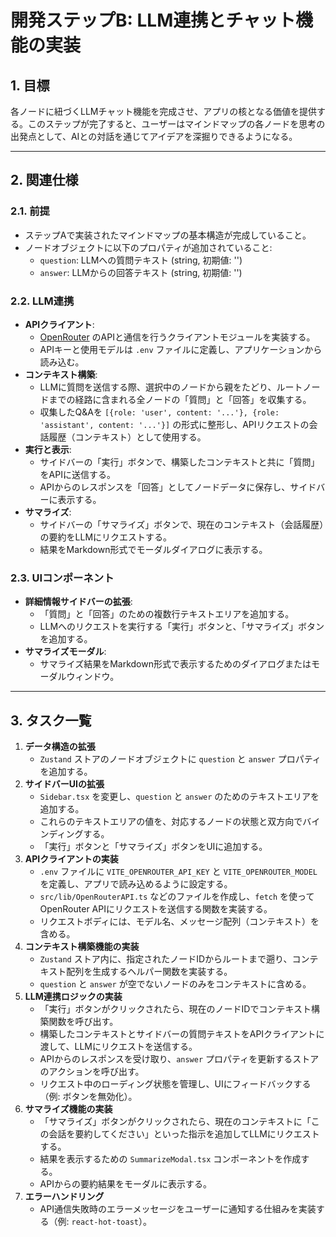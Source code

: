 # 開発ステップB: LLM連携とチャット機能の実装

## 1. 目標
各ノードに紐づくLLMチャット機能を完成させ、アプリの核となる価値を提供する。このステップが完了すると、ユーザーはマインドマップの各ノードを思考の出発点として、AIとの対話を通じてアイデアを深掘りできるようになる。

---

## 2. 関連仕様

### 2.1. 前提
- ステップAで実装されたマインドマップの基本構造が完成していること。
- ノードオブジェクトに以下のプロパティが追加されていること:
    - `question`: LLMへの質問テキスト (string, 初期値: '')
    - `answer`: LLMからの回答テキスト (string, 初期値: '')

### 2.2. LLM連携
- **APIクライアント**:
    - [OpenRouter](https://openrouter.ai/) のAPIと通信を行うクライアントモジュールを実装する。
    - APIキーと使用モデルは `.env` ファイルに定義し、アプリケーションから読み込む。
- **コンテキスト構築**:
    - LLMに質問を送信する際、選択中のノードから親をたどり、ルートノードまでの経路に含まれる全ノードの「質問」と「回答」を収集する。
    - 収集したQ&Aを `[{role: 'user', content: '...'}, {role: 'assistant', content: '...'}]` の形式に整形し、APIリクエストの会話履歴（コンテキスト）として使用する。
- **実行と表示**:
    - サイドバーの「実行」ボタンで、構築したコンテキストと共に「質問」をAPIに送信する。
    - APIからのレスポンスを「回答」としてノードデータに保存し、サイドバーに表示する。
- **サマライズ**:
    - サイドバーの「サマライズ」ボタンで、現在のコンテキスト（会話履歴）の要約をLLMにリクエストする。
    - 結果をMarkdown形式でモーダルダイアログに表示する。

### 2.3. UIコンポーネント
- **詳細情報サイドバーの拡張**:
    - 「質問」と「回答」のための複数行テキストエリアを追加する。
    - LLMへのリクエストを実行する「実行」ボタンと、「サマライズ」ボタンを追加する。
- **サマライズモーダル**:
    - サマライズ結果をMarkdown形式で表示するためのダイアログまたはモーダルウィンドウ。

---

## 3. タスク一覧

1.  **データ構造の拡張**
    - `Zustand` ストアのノードオブジェクトに `question` と `answer` プロパティを追加する。
2.  **サイドバーUIの拡張**
    - `Sidebar.tsx` を変更し、`question` と `answer` のためのテキストエリアを追加する。
    - これらのテキストエリアの値を、対応するノードの状態と双方向でバインディングする。
    - 「実行」ボタンと「サマライズ」ボタンをUIに追加する。
3.  **APIクライアントの実装**
    - `.env` ファイルに `VITE_OPENROUTER_API_KEY` と `VITE_OPENROUTER_MODEL` を定義し、アプリで読み込めるように設定する。
    - `src/lib/OpenRouterAPI.ts` などのファイルを作成し、`fetch` を使ってOpenRouter APIにリクエストを送信する関数を実装する。
    - リクエストボディには、モデル名、メッセージ配列（コンテキスト）を含める。
4.  **コンテキスト構築機能の実装**
    - `Zustand` ストア内に、指定されたノードIDからルートまで遡り、コンテキスト配列を生成するヘルパー関数を実装する。
    - `question` と `answer` が空でないノードのみをコンテキストに含める。
5.  **LLM連携ロジックの実装**
    - 「実行」ボタンがクリックされたら、現在のノードIDでコンテキスト構築関数を呼び出す。
    - 構築したコンテキストとサイドバーの質問テキストをAPIクライアントに渡して、LLMにリクエストを送信する。
    - APIからのレスポンスを受け取り、`answer` プロパティを更新するストアのアクションを呼び出す。
    - リクエスト中のローディング状態を管理し、UIにフィードバックする（例: ボタンを無効化）。
6.  **サマライズ機能の実装**
    - 「サマライズ」ボタンがクリックされたら、現在のコンテキストに「この会話を要約してください」といった指示を追加してLLMにリクエストする。
    - 結果を表示するための `SummarizeModal.tsx` コンポーネントを作成する。
    - APIからの要約結果をモーダルに表示する。
7.  **エラーハンドリング**
    - API通信失敗時のエラーメッセージをユーザーに通知する仕組みを実装する（例: `react-hot-toast`）。

